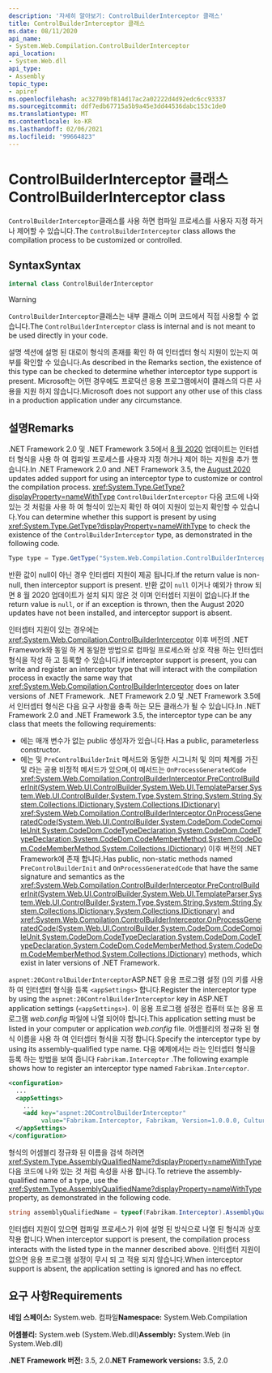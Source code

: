 ```yaml
---
description: '자세히 알아보기: ControlBuilderInterceptor 클래스'
title: ControlBuilderInterceptor 클래스
ms.date: 08/11/2020
api_name:
- System.Web.Compilation.ControlBuilderInterceptor
api_location:
- System.Web.dll
api_type:
- Assembly
topic_type:
- apiref
ms.openlocfilehash: ac32709bf814d17ac2a02222d4d92edc6cc93337
ms.sourcegitcommit: ddf7edb67715a5b9a45e3dd44536dabc153c1de0
ms.translationtype: MT
ms.contentlocale: ko-KR
ms.lasthandoff: 02/06/2021
ms.locfileid: "99664823"
---
```

# <a name="controlbuilderinterceptor-class"></a><span data-ttu-id="f0b1b-103">ControlBuilderInterceptor 클래스</span><span class="sxs-lookup"><span data-stu-id="f0b1b-103">ControlBuilderInterceptor class</span></span>

<span data-ttu-id="f0b1b-104">`ControlBuilderInterceptor`클래스를 사용 하면 컴파일 프로세스를 사용자 지정 하거나 제어할 수 있습니다.</span><span class="sxs-lookup"><span data-stu-id="f0b1b-104">The `ControlBuilderInterceptor` class allows the compilation process to be customized or controlled.</span></span>

## <a name="syntax"></a><span data-ttu-id="f0b1b-105">Syntax</span><span class="sxs-lookup"><span data-stu-id="f0b1b-105">Syntax</span></span>

```csharp
internal class ControlBuilderInterceptor
```

> [!WARNING]
> <span data-ttu-id="f0b1b-106">`ControlBuilderInterceptor`클래스는 내부 클래스 이며 코드에서 직접 사용할 수 없습니다.</span><span class="sxs-lookup"><span data-stu-id="f0b1b-106">The `ControlBuilderInterceptor` class is internal and is not meant to be used directly in your code.</span></span>
>
> <span data-ttu-id="f0b1b-107">설명 섹션에 설명 된 대로이 형식의 존재를 확인 하 여 인터셉터 형식 지원이 있는지 여부를 확인할 수 있습니다.</span><span class="sxs-lookup"><span data-stu-id="f0b1b-107">As described in the Remarks section, the existence of this type can be checked to determine whether interceptor type support is present.</span></span> <span data-ttu-id="f0b1b-108">Microsoft는 어떤 경우에도 프로덕션 응용 프로그램에서이 클래스의 다른 사용을 지원 하지 않습니다.</span><span class="sxs-lookup"><span data-stu-id="f0b1b-108">Microsoft does not support any other use of this class in a production application under any circumstance.</span></span>

## <a name="remarks"></a><span data-ttu-id="f0b1b-109">설명</span><span class="sxs-lookup"><span data-stu-id="f0b1b-109">Remarks</span></span>

<span data-ttu-id="f0b1b-110">.NET Framework 2.0 및 .NET Framework 3.5에서 [8 월 2020](https://portal.msrc.microsoft.com/security-guidance/releasenotedetail/2020-Aug) 업데이트는 인터셉터 형식을 사용 하 여 컴파일 프로세스를 사용자 지정 하거나 제어 하는 지원을 추가 했습니다.</span><span class="sxs-lookup"><span data-stu-id="f0b1b-110">In .NET Framework 2.0 and .NET Framework 3.5, the [August 2020](https://portal.msrc.microsoft.com/security-guidance/releasenotedetail/2020-Aug) updates added support for using an interceptor type to customize or control the compilation process.</span></span> <span data-ttu-id="f0b1b-111"><xref:System.Type.GetType?displayProperty=nameWithType> `ControlBuilderInterceptor` 다음 코드에 나와 있는 것 처럼을 사용 하 여 형식이 있는지 확인 하 여이 지원이 있는지 확인할 수 있습니다.</span><span class="sxs-lookup"><span data-stu-id="f0b1b-111">You can determine whether this support is present by using <xref:System.Type.GetType?displayProperty=nameWithType> to check the existence of the `ControlBuilderInterceptor` type, as demonstrated in the following code.</span></span>

```csharp
Type type = Type.GetType("System.Web.Compilation.ControlBuilderInterceptor, System.Web, Version=2.0.0.0, Culture=neutral, PublicKeyToken=b03f5f7f11d50a3a");
```

<span data-ttu-id="f0b1b-112">반환 값이 null이 아닌 경우 인터셉터 지원이 제공 됩니다.</span><span class="sxs-lookup"><span data-stu-id="f0b1b-112">If the return value is non-null, then interceptor support is present.</span></span> <span data-ttu-id="f0b1b-113">반환 값이 `null` 이거나 예외가 throw 되 면 8 월 2020 업데이트가 설치 되지 않은 것 이며 인터셉터 지원이 없습니다.</span><span class="sxs-lookup"><span data-stu-id="f0b1b-113">If the return value is `null`, or if an exception is thrown, then the August 2020 updates have not been installed, and interceptor support is absent.</span></span>

<span data-ttu-id="f0b1b-114">인터셉터 지원이 있는 경우에는 <xref:System.Web.Compilation.ControlBuilderInterceptor> 이후 버전의 .NET Framework와 동일 하 게 동일한 방법으로 컴파일 프로세스와 상호 작용 하는 인터셉터 형식을 작성 하 고 등록할 수 있습니다.</span><span class="sxs-lookup"><span data-stu-id="f0b1b-114">If interceptor support is present, you can write and register an interceptor type that will interact with the compilation process in exactly the same way that <xref:System.Web.Compilation.ControlBuilderInterceptor> does on later versions of .NET Framework.</span></span> <span data-ttu-id="f0b1b-115">.NET Framework 2.0 및 .NET Framework 3.5에서 인터셉터 형식은 다음 요구 사항을 충족 하는 모든 클래스가 될 수 있습니다.</span><span class="sxs-lookup"><span data-stu-id="f0b1b-115">In .NET Framework 2.0 and .NET Framework 3.5, the interceptor type can be any class that meets the following requirements:</span></span>

* <span data-ttu-id="f0b1b-116">에는 매개 변수가 없는 public 생성자가 있습니다.</span><span class="sxs-lookup"><span data-stu-id="f0b1b-116">Has a public, parameterless constructor.</span></span>
* <span data-ttu-id="f0b1b-117">에는 및 `PreControlBuilderInit` 메서드와 동일한 시그니처 및 의미 체계를 가진 및 라는 공용 비정적 메서드가 있으며,이 메서드는 `OnProcessGeneratedCode` <xref:System.Web.Compilation.ControlBuilderInterceptor.PreControlBuilderInit(System.Web.UI.ControlBuilder,System.Web.UI.TemplateParser,System.Web.UI.ControlBuilder,System.Type,System.String,System.String,System.Collections.IDictionary,System.Collections.IDictionary)> <xref:System.Web.Compilation.ControlBuilderInterceptor.OnProcessGeneratedCode(System.Web.UI.ControlBuilder,System.CodeDom.CodeCompileUnit,System.CodeDom.CodeTypeDeclaration,System.CodeDom.CodeTypeDeclaration,System.CodeDom.CodeMemberMethod,System.CodeDom.CodeMemberMethod,System.Collections.IDictionary)> 이후 버전의 .NET Framework에 존재 합니다.</span><span class="sxs-lookup"><span data-stu-id="f0b1b-117">Has public, non-static methods named `PreControlBuilderInit` and `OnProcessGeneratedCode` that have the same signature and semantics as the <xref:System.Web.Compilation.ControlBuilderInterceptor.PreControlBuilderInit(System.Web.UI.ControlBuilder,System.Web.UI.TemplateParser,System.Web.UI.ControlBuilder,System.Type,System.String,System.String,System.Collections.IDictionary,System.Collections.IDictionary)> and <xref:System.Web.Compilation.ControlBuilderInterceptor.OnProcessGeneratedCode(System.Web.UI.ControlBuilder,System.CodeDom.CodeCompileUnit,System.CodeDom.CodeTypeDeclaration,System.CodeDom.CodeTypeDeclaration,System.CodeDom.CodeMemberMethod,System.CodeDom.CodeMemberMethod,System.Collections.IDictionary)> methods, which exist in later versions of .NET Framework.</span></span>

<span data-ttu-id="f0b1b-118">`aspnet:20ControlBuilderInterceptor`ASP.NET 응용 프로그램 설정 ()의 키를 사용 하 여 인터셉터 형식을 등록 `<appSettings>` 합니다.</span><span class="sxs-lookup"><span data-stu-id="f0b1b-118">Register the interceptor type by using the `aspnet:20ControlBuilderInterceptor` key in ASP.NET application settings (`<appSettings>`).</span></span> <span data-ttu-id="f0b1b-119">이 응용 프로그램 설정은 컴퓨터 또는 응용 프로그램 *web.config* 파일에 나열 되어야 합니다.</span><span class="sxs-lookup"><span data-stu-id="f0b1b-119">This application setting must be listed in your computer or application *web.config* file.</span></span> <span data-ttu-id="f0b1b-120">어셈블리의 정규화 된 형식 이름을 사용 하 여 인터셉터 형식을 지정 합니다.</span><span class="sxs-lookup"><span data-stu-id="f0b1b-120">Specify the interceptor type by using its assembly-qualified type name.</span></span> <span data-ttu-id="f0b1b-121">다음 예제에서는 라는 인터셉터 형식을 등록 하는 방법을 보여 줍니다 `Fabrikam.Interceptor` .</span><span class="sxs-lookup"><span data-stu-id="f0b1b-121">The following example shows how to register an interceptor type named `Fabrikam.Interceptor`.</span></span>

```xml
<configuration>
  ...
  <appSettings>
    ...
    <add key="aspnet:20ControlBuilderInterceptor"
         value="Fabrikam.Interceptor, Fabrikam, Version=1.0.0.0, Culture=neutral, PublicKeyToken=2b3831f2f2b744f7" />
  </appSettings>
</configuration>
```

<span data-ttu-id="f0b1b-122">형식의 어셈블리 정규화 된 이름을 검색 하려면 <xref:System.Type.AssemblyQualifiedName?displayProperty=nameWithType> 다음 코드에 나와 있는 것 처럼 속성을 사용 합니다.</span><span class="sxs-lookup"><span data-stu-id="f0b1b-122">To retrieve the assembly-qualified name of a type, use the <xref:System.Type.AssemblyQualifiedName?displayProperty=nameWithType> property, as demonstrated in the following code.</span></span>

```csharp
string assemblyQualifiedName = typeof(Fabrikam.Interceptor).AssemblyQualifiedName;
```

<span data-ttu-id="f0b1b-123">인터셉터 지원이 있으면 컴파일 프로세스가 위에 설명 된 방식으로 나열 된 형식과 상호 작용 합니다.</span><span class="sxs-lookup"><span data-stu-id="f0b1b-123">When interceptor support is present, the compilation process interacts with the listed type in the manner described above.</span></span> <span data-ttu-id="f0b1b-124">인터셉터 지원이 없으면 응용 프로그램 설정이 무시 되 고 적용 되지 않습니다.</span><span class="sxs-lookup"><span data-stu-id="f0b1b-124">When interceptor support is absent, the application setting is ignored and has no effect.</span></span>

## <a name="requirements"></a><span data-ttu-id="f0b1b-125">요구 사항</span><span class="sxs-lookup"><span data-stu-id="f0b1b-125">Requirements</span></span>

<span data-ttu-id="f0b1b-126">**네임 스페이스:** System.web. 컴파일</span><span class="sxs-lookup"><span data-stu-id="f0b1b-126">**Namespace:** System.Web.Compilation</span></span>

<span data-ttu-id="f0b1b-127">**어셈블리:** System.web (System.Web.dll)</span><span class="sxs-lookup"><span data-stu-id="f0b1b-127">**Assembly:** System.Web (in System.Web.dll)</span></span>

<span data-ttu-id="f0b1b-128">**.NET Framework 버전:** 3.5, 2.0</span><span class="sxs-lookup"><span data-stu-id="f0b1b-128">**.NET Framework versions:** 3.5, 2.0</span></span>
